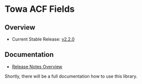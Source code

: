 # Towa ACF Fields

## Overview

* Current Stable Release: [v2.2.0]

## Documentation

* [Release Notes Overview](./docs/release-notes/Index.md)

Shortly, there will be a full documentation how to use this library.

[v2.2.0]: https://github.com/towa-digital/towa-acf-fields/releases/tag/v2.2.0
